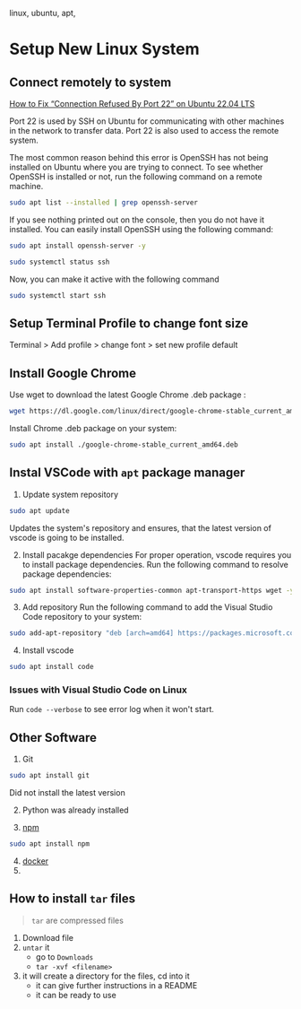 linux, ubuntu, apt,


# Setup New Linux System



## Connect remotely to system
[How to Fix “Connection Refused By Port 22” on Ubuntu 22.04 LTS](https://itsubuntu.com/how-to-fix-connection-refused-by-port-22-on-ubuntu-22-04-lts/)

Port 22 is used by SSH on Ubuntu for communicating with other machines in the network to transfer data. Port 22 is also used to access the remote system.

The most common reason behind this error is  OpenSSH has not being installed on Ubuntu where you are trying to connect.  To see whether OpenSSH is installed or not, run the following command on a remote machine.
```bash
sudo apt list --installed | grep openssh-server
```
If you see nothing printed out on the console, then you do not have it installed. You can easily install OpenSSH using the following command:
```bash
sudo apt install openssh-server -y
```
```bash
sudo systemctl status ssh
```
Now, you can make it active with the following command
```bash
sudo systemctl start ssh
```



## Setup Terminal Profile to change font size
Terminal > Add profile > change font > set new profile default

## Install Google Chrome
Use wget to download the latest Google Chrome .deb package :
```bash
wget https://dl.google.com/linux/direct/google-chrome-stable_current_amd64.deb
```

Install Chrome .deb package on your system:
```bash
sudo apt install ./google-chrome-stable_current_amd64.deb
```

## Instal VSCode with `apt` package manager
1. Update system repository
```bash
sudo apt update
```
Updates the system's repository and ensures, that the latest version of vscode is going to be installed.

2. Install pacakge dependencies
For proper operation, vscode requires you to install package dependencies. Run the following command to resolve package dependencies:
```bash
sudo apt install software-properties-common apt-transport-https wget -y
```

3. Add repository
Run the following command to add the Visual Studio Code repository to your system:
```bash
sudo add-apt-repository "deb [arch=amd64] https://packages.microsoft.com/repos/vscode stable main"
```

4. Install vscode
```bash
sudo apt install code
```
  ### Issues with Visual Studio Code on Linux  
  Run `code --verbose` to see error log when it won't start.


## Other Software
1. Git
```bash
sudo apt install git
``` 
Did not install the latest version

2. Python was already installed

3. [npm](https://www.npmjs.com/)
```bash
sudo apt install npm
```

4. [docker](https://docs.docker.com/engine/install/ubuntu/)
5. 

## How to install `tar` files
> `tar` are compressed files
1.  Download file
2.  `untar` it
    - go to `Downloads`
    - `tar -xvf <filename>`
3. it will create a directory for the files, cd into it
    - it can give further instructions in a README 
    - it can be ready to use

